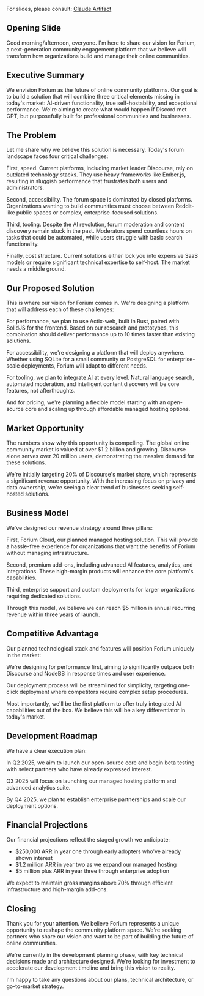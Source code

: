 For slides, please consult: [Claude Artifact](https://claude.site/artifacts/ac320042-3cc1-46da-89c5-d57c3da9d4c8)
## Opening Slide

Good morning/afternoon, everyone. I'm here to share our vision for Forium, a next-generation community engagement platform that we believe will transform how organizations build and manage their online communities.

## Executive Summary
We envision Forium as the future of online community platforms. Our goal is to build a solution that will combine three critical elements missing in today's market: AI-driven functionality, true self-hostability, and exceptional performance. We're aiming to create what would happen if Discord met GPT, but purposefully built for professional communities and businesses.

## The Problem
Let me share why we believe this solution is necessary. Today's forum landscape faces four critical challenges:

First, speed. Current platforms, including market leader Discourse, rely on outdated technology stacks. They use heavy frameworks like Ember.js, resulting in sluggish performance that frustrates both users and administrators.

Second, accessibility. The forum space is dominated by closed platforms. Organizations wanting to build communities must choose between Reddit-like public spaces or complex, enterprise-focused solutions.

Third, tooling. Despite the AI revolution, forum moderation and content discovery remain stuck in the past. Moderators spend countless hours on tasks that could be automated, while users struggle with basic search functionality.

Finally, cost structure. Current solutions either lock you into expensive SaaS models or require significant technical expertise to self-host. The market needs a middle ground.

## Our Proposed Solution
This is where our vision for Forium comes in. We're designing a platform that will address each of these challenges:

For performance, we plan to use Actix-web, built in Rust, paired with SolidJS for the frontend. Based on our research and prototypes, this combination should deliver performance up to 10 times faster than existing solutions.

For accessibility, we're designing a platform that will deploy anywhere. Whether using SQLite for a small community or PostgreSQL for enterprise-scale deployments, Forium will adapt to different needs.

For tooling, we plan to integrate AI at every level. Natural language search, automated moderation, and intelligent content discovery will be core features, not afterthoughts.

And for pricing, we're planning a flexible model starting with an open-source core and scaling up through affordable managed hosting options.

## Market Opportunity
The numbers show why this opportunity is compelling. The global online community market is valued at over $1.2 billion and growing. Discourse alone serves over 20 million users, demonstrating the massive demand for these solutions.

We're initially targeting 20% of Discourse's market share, which represents a significant revenue opportunity. With the increasing focus on privacy and data ownership, we're seeing a clear trend of businesses seeking self-hosted solutions.

## Business Model
We've designed our revenue strategy around three pillars:

First, Forium Cloud, our planned managed hosting solution. This will provide a hassle-free experience for organizations that want the benefits of Forium without managing infrastructure.

Second, premium add-ons, including advanced AI features, analytics, and integrations. These high-margin products will enhance the core platform's capabilities.

Third, enterprise support and custom deployments for larger organizations requiring dedicated solutions.

Through this model, we believe we can reach $5 million in annual recurring revenue within three years of launch.

## Competitive Advantage
Our planned technological stack and features will position Forium uniquely in the market:

We're designing for performance first, aiming to significantly outpace both Discourse and NodeBB in response times and user experience.

Our deployment process will be streamlined for simplicity, targeting one-click deployment where competitors require complex setup procedures.

Most importantly, we'll be the first platform to offer truly integrated AI capabilities out of the box. We believe this will be a key differentiator in today's market.

## Development Roadmap
We have a clear execution plan:

In Q2 2025, we aim to launch our open-source core and begin beta testing with select partners who have already expressed interest.

Q3 2025 will focus on launching our managed hosting platform and advanced analytics suite.

By Q4 2025, we plan to establish enterprise partnerships and scale our deployment options.

## Financial Projections
Our financial projections reflect the staged growth we anticipate:
- $250,000 ARR in year one through early adopters who've already shown interest
- $1.2 million ARR in year two as we expand our managed hosting
- $5 million plus ARR in year three through enterprise adoption

We expect to maintain gross margins above 70% through efficient infrastructure and high-margin add-ons.

## Closing
Thank you for your attention. We believe Forium represents a unique opportunity to reshape the community platform space. We're seeking partners who share our vision and want to be part of building the future of online communities.

We're currently in the development planning phase, with key technical decisions made and architecture designed. We're looking for investment to accelerate our development timeline and bring this vision to reality.

I'm happy to take any questions about our plans, technical architecture, or go-to-market strategy.
